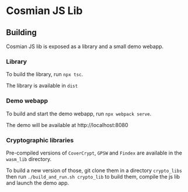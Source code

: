 <h1>Cosmian JS Lib</h1>

## Building

Cosmian JS lib is exposed as a library and a small demo webapp.

### Library

To build the library, run `npx tsc`.

The library is available in `dist`

### Demo webapp

To build and start the demo webapp, run `npx webpack serve`.

The demo will be available at http://localhost:8080

### Cryptographic libraries

Pre-compiled versions of `CoverCrypt`, `GPSW` and `Findex` are available in the `wasm_lib` directory.

To build a new version of those, git clone them in a directory `crypto_libs` then run `./build_and_run.sh crypto_lib` to build them, compile the js lib and launch the demo app.
